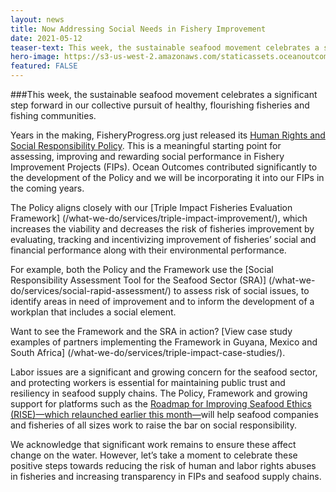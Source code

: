 ```yaml
---
layout: news
title: Now Addressing Social Needs in Fishery Improvement
date: 2021-05-12
teaser-text: This week, the sustainable seafood movement celebrates a significant step forward in our collective pursuit of healthy, flourishing fisheries and fishing communities.
hero-image: https://s3-us-west-2.amazonaws.com/staticassets.oceanoutcomes.org/news+and+analysis/hero+images/fisheryprogress-social-policy-fishery-improvement-projects.jpg
featured: FALSE
---
```

###This week, the sustainable seafood movement celebrates a significant step forward in our collective pursuit of healthy, flourishing fisheries and fishing communities. 

Years in the making, FisheryProgress.org just released its <a href="https://fisheryprogress.org/social-responsibility/our-approach" target="_blank">Human Rights and Social Responsibility Policy</a>. This is a meaningful starting point for assessing, improving and rewarding social performance in Fishery Improvement Projects (FIPs). Ocean Outcomes contributed significantly to the development of the Policy and we will be incorporating it into our FIPs in the coming years.

The Policy aligns closely with our [Triple Impact Fisheries Evaluation Framework] (/what-we-do/services/triple-impact-improvement/), which increases the viability and decreases the risk of fisheries improvement by evaluating, tracking and incentivizing improvement of fisheries’ social and financial performance along with their environmental performance. 

For example, both the Policy and the Framework use the [Social Responsibility Assessment Tool for the Seafood Sector (SRA)] (/what-we-do/services/social-rapid-assessment/) to assess risk of social issues, to identify areas in need of improvement and to inform the development of a workplan that includes a social element. 

Want to see the Framework and the SRA in action? [View case study examples of partners implementing the Framework in Guyana, Mexico and South Africa] (/what-we-do/services/triple-impact-case-studies/).

Labor issues are a significant and growing concern for the seafood sector, and protecting workers is essential for maintaining public trust and resiliency in seafood supply chains. The Policy, Framework and growing support for platforms such as the <a href="https://fishwise.org/rise-to-the-challenge-improving-human-rights-in-seafood/" target="_blank">Roadmap for Improving Seafood Ethics (RISE)—which relaunched earlier this month—</a>will help seafood companies and fisheries of all sizes work to raise the bar on social responsibility.

We acknowledge that significant work remains to ensure these affect change on the water. However, let’s take a moment to celebrate these positive steps towards reducing the risk of human and labor rights abuses in fisheries and increasing transparency in FIPs and seafood supply chains.
